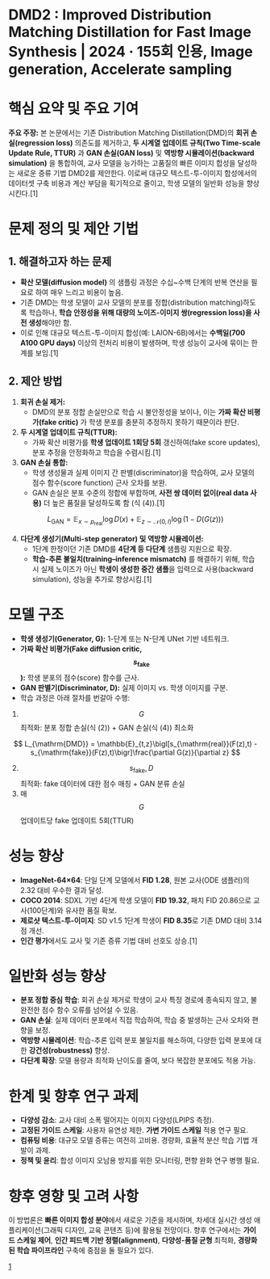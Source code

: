 # DMD2 : Improved Distribution Matching Distillation for Fast Image Synthesis | 2024 · 155회 인용, Image generation, Accelerate sampling

# 핵심 요약 및 주요 기여

**주요 주장:** 본 논문에서는 기존 Distribution Matching Distillation(DMD)의 **회귀 손실(regression loss)** 의존도를 제거하고, **두 시계열 업데이트 규칙(Two Time-scale Update Rule, TTUR)** 과 **GAN 손실(GAN loss)** 및 **역방향 시뮬레이션(backward simulation)** 을 통합하여, 교사 모델을 능가하는 고품질의 빠른 이미지 합성을 달성하는 새로운 증류 기법 DMD2를 제안한다. 이로써 대규모 텍스트-투-이미지 합성에서의 데이터셋 구축 비용과 계산 부담을 획기적으로 줄이고, 학생 모델의 일반화 성능을 향상시킨다.[1]

# 문제 정의 및 제안 기법

## 1. 해결하고자 하는 문제  
- **확산 모델(diffusion model)** 의 샘플링 과정은 수십~수백 단계의 반복 연산을 필요로 하여 매우 느리고 비용이 높음.  
- 기존 DMD는 학생 모델이 교사 모델의 분포를 정합(distribution matching)하도록 학습하나, **학습 안정성을 위해 대량의 노이즈-이미지 쌍(regression loss)을 사전 생성**해야만 함.  
- 이로 인해 대규모 텍스트-투-이미지 합성(예: LAION-6B)에서는 **수백일(700 A100 GPU days)** 이상의 전처리 비용이 발생하며, 학생 성능이 교사에 묶이는 한계를 보임.[1]

## 2. 제안 방법  
1) **회귀 손실 제거:**  
   - DMD의 분포 정합 손실만으로 학습 시 불안정성을 보이나, 이는 **가짜 확산 비평가(fake critic)** 가 학생 분포를 충분히 추정하지 못하기 때문이라 판단.  
2) **두 시계열 업데이트 규칙(TTUR):**  
   - 가짜 확산 비평가를 **학생 업데이트 1회당 5회** 갱신하여(fake score updates), 분포 추정을 안정화하고 학습을 수렴시킴.[1]
3) **GAN 손실 통합:**  
   - 학생 생성물과 실제 이미지 간 판별(discriminator)을 학습하여, 교사 모델의 점수 함수(score function) 근사 오차를 보완.  
   - GAN 손실은 분포 수준의 정합에 부합하며, **사전 쌍 데이터 없이(real data 사용)** 더 높은 품질을 달성하도록 함 (식 (4)).[1]

$$ L_{\mathrm{GAN}} = \mathbb{E}_{x\sim p_{\mathrm{real}}}\log D(x) + \mathbb{E}_{z\sim \mathcal{N}(0,I)}\log\bigl(1 - D(G(z))\bigr) $$  

4) **다단계 생성기(Multi-step generator) 및 역방향 시뮬레이션:**  
   - 1단계 한정이던 기존 DMD를 **4단계 등 다단계** 샘플링 지원으로 확장.  
   - **학습-추론 불일치(training–inference mismatch)** 를 해결하기 위해, 학습 시 실제 노이즈가 아닌 **학생이 생성한 중간 샘플**을 입력으로 사용(backward simulation), 성능을 추가로 향상시킴.[1]

# 모델 구조

- **학생 생성기(Generator, G):** 1-단계 또는 N-단계 UNet 기반 네트워크.  
- **가짜 확산 비평가(Fake diffusion critic, $$s_{\mathrm{fake}}$$):** 학생 분포의 점수(score) 함수를 근사.  
- **GAN 판별기(Discriminator, D):** 실제 이미지 vs. 학생 이미지를 구분.  
- 학습 과정은 아래 절차를 번갈아 수행:  

1. $$G$$ 최적화: 분포 정합 손실(식 (2)) + GAN 손실(식 (4)) 최소화  

$$ L_{\mathrm{DMD}} = \mathbb{E}_{t,z}\bigl[s_{\mathrm{real}}(F(z),t) - s_{\mathrm{fake}}(F(z),t)\bigr]\frac{\partial G(z)}{\partial z} $$  
  
  2. $$s_{\mathrm{fake}}, D$$ 최적화: fake 데이터에 대한 점수 매칭 + GAN 분류 손실  
  3. 매 $$G$$ 업데이트당 fake 업데이트 5회(TTUR)

# 성능 향상

- **ImageNet-64×64**: 단일 단계 모델에서 **FID 1.28**, 원본 교사(ODE 샘플러)의 2.32 대비 우수한 결과 달성.  
- **COCO 2014**: SDXL 기반 4단계 학생 모델이 **FID 19.32**, 패치 FID 20.86으로 교사(100단계)와 유사한 품질 확보.  
- **제로샷 텍스트-투-이미지**: SD v1.5 1단계 학생이 **FID 8.35**로 기존 DMD 대비 3.14점 개선.  
- **인간 평가**에서도 교사 및 기존 증류 기법 대비 선호도 상승.[1]

# 일반화 성능 향상

- **분포 정합 중심 학습**: 회귀 손실 제거로 학생이 교사 특정 경로에 종속되지 않고, 불완전한 점수 함수 오류를 넘어설 수 있음.  
- **GAN 손실**: 실제 데이터 분포에서 직접 학습하여, 학습 중 발생하는 근사 오차와 편향을 보정.  
- **역방향 시뮬레이션**: 학습-추론 입력 분포 불일치를 해소하여, 다양한 입력 분포에 대한 **강건성(robustness)** 향상.  
- **다단계 확장**: 모델 용량과 최적화 난이도를 줄여, 보다 복잡한 분포에도 적용 가능.

# 한계 및 향후 연구 과제

- **다양성 감소**: 교사 대비 소폭 떨어지는 이미지 다양성(LPIPS 측정).  
- **고정된 가이드 스케일**: 사용자 유연성 제한. **가변 가이드 스케일** 적용 연구 필요.  
- **컴퓨팅 비용**: 대규모 모델 증류는 여전히 고비용. 경량화, 효율적 분산 학습 기법 개발이 과제.  
- **정책 및 윤리**: 합성 이미지 오남용 방지를 위한 모니터링, 편향 완화 연구 병행 필요.

# 향후 영향 및 고려 사항

이 방법론은 **빠른 이미지 합성 분야**에서 새로운 기준을 제시하며, 차세대 실시간 생성 애플리케이션(그래픽 디자인, 교육 콘텐츠 등)에 활용될 전망이다. 향후 연구에서는 **가이드 스케일 제어**, **인간 피드백 기반 정렬(alignment)**, **다양성-품질 균형** 최적화, **경량화된 학습 파이프라인** 구축에 중점을 둘 필요가 있다.

[1](https://ppl-ai-file-upload.s3.amazonaws.com/web/direct-files/attachments/65988149/8e069077-ede4-4cc2-9ca8-4496be1c4f4a/2405.14867v2.pdf)
